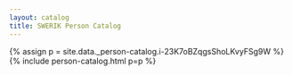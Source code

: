 ```yaml
---
layout: catalog
title: SWERIK Person Catalog
---
```

{% assign p = site.data._person-catalog.i-23K7oBZqgsShoLKvyFSg9W %}
{% include person-catalog.html p=p %}


